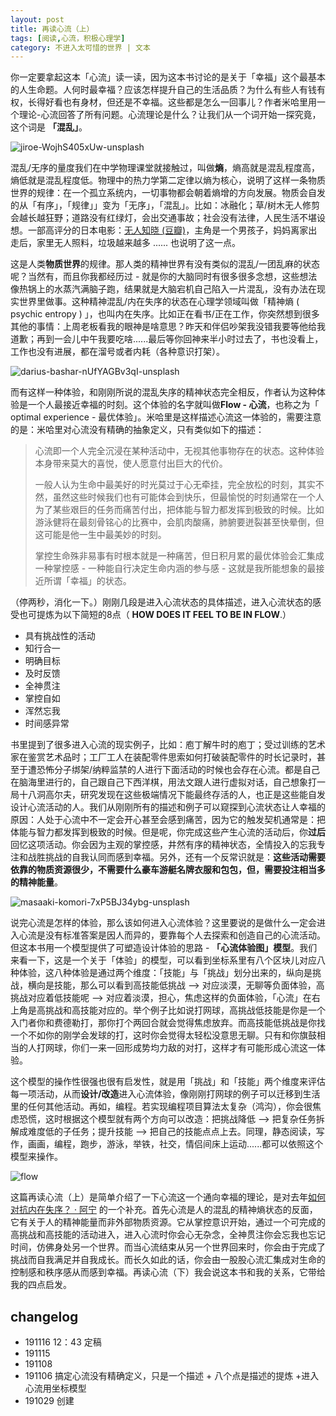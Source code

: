 ```yaml
---
layout: post
title: 再读心流（上）
tags: [阅读,心流，积极心理学]
category: 不进入太可惜的世界 | 文本
---
```


你一定要拿起这本「心流」读一读，因为这本书讨论的是关于「幸福」这个最基本的人生命题。人何时最幸福？应该怎样提升自己的生活品质？为什么有些人有钱有权，长得好看也有身材，但还是不幸福。这些都是怎么一回事儿？作者米哈里用一个理论-心流回答了所有问题。心流理论是什么？让我们从一个词开始一探究竟，这个词是 **「混乱」**。

![jiroe-WojhS405xUw-unsplash](https://user-images.githubusercontent.com/20737239/71416091-f9249f00-2699-11ea-9105-146372e21da6.jpg)

混乱/无序的量度我们在中学物理课堂就接触过，叫做**熵**，熵高就是混乱程度高，熵低就是混乱程度低。物理中的热力学第二定律以熵为核心，说明了这样一条物质世界的规律：在一个孤立系统内，一切事物都会朝着熵增的方向发展。物质会自发的从「有序」，「规律」」变为「无序」，「混乱」。比如：冰融化；草/树木无人修剪会越长越狂野；道路没有红绿灯，会出交通事故；社会没有法律，人民生活不堪设想。一部高评分的日本电影：[无人知晓 (豆瓣)](https://movie.douban.com/subject/1292337/)，主角是一个男孩子，妈妈离家出走后，家里无人照料，垃圾越来越多 ...... 也说明了这一点。

这是人类**物质世界**的规律。那人类的精神世界有没有类似的混乱/一团乱麻的状态呢？当然有，而且你我都经历过 - 就是你的大脑同时有很多很多念想，这些想法像热锅上的水蒸汽满脑子跑，结果就是大脑宕机自己陷入一片混乱，没有办法在现实世界里做事。这种精神混乱/内在失序的状态在心理学领域叫做「精神熵 ( psychic entropy ) 」，也叫内在失序。比如正在看书/正在工作，你突然想到很多其他的事情：上周老板看我的眼神是啥意思？昨天和伴侣吵架我没错我要等他给我道歉；再到一会儿中午我要吃啥......最后等你回神来半小时过去了，书也没看上，工作也没有进展，都在溜号或者内耗（各种意识打架）。

![darius-bashar-nUfYAGBv3qI-unsplash](https://user-images.githubusercontent.com/20737239/71416092-f9249f00-2699-11ea-8b1d-c44dee417fef.jpg)

而有这样一种体验，和刚刚所说的混乱失序的精神状态完全相反，作者认为这种体验是一个人最接近幸福的时刻。这个体验的名字就叫做**Flow - 心流**，也称之为「  optimal experience - 最优体验」。米哈里是这样描述心流这一体验的，需要注意的是：米哈里对心流没有精确的抽象定义，只有类似如下的描述：

> 心流即一个人完全沉浸在某种活动中，无视其他事物存在的状态。这种体验本身带来莫大的喜悦，使人愿意付出巨大的代价。
> 
> 一般人认为生命中最美好的时光莫过于心无牵挂，完全放松的时刻，其实不然，虽然这些时候我们也有可能体会到快乐，但最愉悦的时刻通常在一个人为了某些艰巨的任务而痛苦付出，把体能与智力都发挥到极致的时候。比如游泳健将在最刻骨铭心的比赛中，会肌肉酸痛，肺腑要迸裂甚至快晕倒，但这可能是他一生中最美妙的时刻。
> 
> 掌控生命殊非易事有时根本就是一种痛苦，但日积月累的最优体验会汇集成一种掌控感 - 一种能自行决定生命内涵的参与感 - 这就是我所能想象的最接近所谓「幸福」的状态。

（停两秒，消化一下。）刚刚几段是进入心流状态的具体描述，进入心流状态的感受也可提炼为以下简短的8点（ **HOW DOES IT FEEL TO BE IN FLOW**.）

- 具有挑战性的活动
- 知行合一
- 明确目标
- 及时反馈
- 全神贯注
- 掌控自如
- 浑然忘我
- 时间感异常

书里提到了很多进入心流的现实例子，比如：庖丁解牛时的庖丁；受过训练的艺术家在鉴赏艺术品时；工厂工人在装配零件思索如何打破装配零件的时长记录时，甚至于遭恐怖分子绑架/纳粹监禁的人进行下面活动的时候也会存在心流。都是自己在脑海里进行的，自己跟自己下西洋棋，用法文跟人进行虚拟对话，自己想象打一局十八洞高尔夫，研究发现在这些极端情况下能最终存活的人，也正是这些能自发设计心流活动的人。我们从刚刚所有的描述和例子可以窥探到心流状态让人幸福的原因：人处于心流中不一定会开心甚至会感到痛苦，因为它的触发契机通常是：把体能与智力都发挥到极致的时候。但是呢，你完成这些产生心流的活动后，你**过后**回忆这项活动。你会因为主观的掌控感，井然有序的精神状态，全情投入的忘我专注和战胜挑战的自我认同而感到幸福。另外，还有一个反常识就是：**这些活动需要依靠的物质资源很少，不需要什么豪车游艇名牌衣服和包包，但，需要投注相当多的精神能量**。

![masaaki-komori-7xP5BJ34ybg-unsplash](https://user-images.githubusercontent.com/20737239/71416219-7f40e580-269a-11ea-8e22-520e7175206e.jpg)

说完心流是怎样的体验，那么该如何进入心流体验？这里要说的是做什么一定会进入心流是没有标准答案是因人而异的，要靠每个人去探索和创造自己的心流活动。但这本书用一个模型提供了可塑造设计体验的思路 -  **「心流体验图」模型**。我们来看一下，这是一个关于「体验」的模型，可以看到坐标系里有八个区块儿对应八种体验，这八种体验是通过两个维度：「技能」与「挑战」划分出来的，纵向是挑战，横向是技能，那么可以看到高技能低挑战 --> 对应淡漠，无聊等负面体验，高挑战对应着低技能呢 --> 对应着淡漠，担心，焦虑这样的负面体验，「心流」在右上角是高挑战和高技能对应的。举个例子比如说打网球，高挑战低技能是你是一个入门者你和费德勒打，那你打个两回合就会觉得焦虑放弃。而高技能低挑战是你找一个不如你的刚学会发球的打，这时你会觉得太轻松没意思无聊。只有和你旗鼓相当的人打网球，你们一来一回形成势均力敌的对打，这样才有可能形成心流这一体验。

这个模型的操作性很强也很有启发性，就是用「挑战」和「技能」两个维度来评估每一项活动，从而**设计/改造**进入心流体验，像刚刚打网球的例子可以迁移到生活里的任何其他活动。再如，编程。若实现编程项目算法太复杂（鸿沟），你会很焦虑恐慌，这时根据这个模型就有两个方向可以改造：把挑战降低 --> 把复杂任务拆解成难度低的子任务；提升技能 --> 把自己的技能点点上去。同理，静态阅读，写作，画画，编程，跑步，游泳，举铁，社交，情侣间床上运动......都可以依照这个模型来操作。

![flow](https://user-images.githubusercontent.com/20737239/67277100-a93e2600-f4f8-11e9-8dac-31d585ad02c8.png)

这篇再读心流（上）是简单介绍了一下心流这一个通向幸福的理论，是对去年[如何对抗内在失序？ · 阿宁](http://www.huyuning.com/%E4%B8%8D%E7%9F%A5%E9%81%93%E6%80%8E%E4%B9%88%E5%B0%B1%E6%AD%A3%E5%9C%A8%E5%92%8C%E6%B8%B4%E6%9C%9B%20%7C%20%E7%94%9F%E6%B4%BB/2018/05/07/how-to-resist-psychicentropy/) 的一个补充。首先心流是人的混乱的精神熵状态的反面，它有关于人的精神能量而非外部物质资源。它从掌控意识开始，通过一个可完成的高挑战和高技能的活动进入，进入心流时你会心无杂念，全神贯注你会忘我也忘记时间，仿佛身处另一个世界。而当心流结束从另一个世界回来时，你会由于完成了挑战而自我满足并自我成长。而长久如此的话，你会由一股股心流汇集成对生命的控制感和秩序感从而感到幸福。再读心流（下）我会说这本书和我的关系，它带给我的四点启发。

## changelog
- 191116 12：43 定稿
- 191115 
- 191108 
- 191106 搞定心流没有精确定义，只是一个描述 + 八个点是描述的提炼 +进入心流用坐标模型
- 191029 创建
